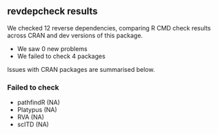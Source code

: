 ## revdepcheck results

We checked 12 reverse dependencies, comparing R CMD check results across CRAN and dev versions of this package.

 * We saw 0 new problems
 * We failed to check 4 packages

Issues with CRAN packages are summarised below.

### Failed to check

* pathfindR (NA)
* Platypus  (NA)
* RVA       (NA)
* scITD     (NA)
